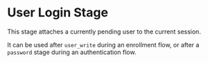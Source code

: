 # User Login Stage

This stage attaches a currently pending user to the current session.

It can be used after `user_write` during an enrollment flow, or after a `password` stage during an authentication flow.
